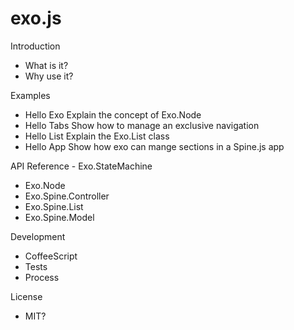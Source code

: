 exo.js
======

Introduction
  - What is it?
  - Why use it?

Examples
  - Hello Exo
      Explain the concept of Exo.Node
  - Hello Tabs
      Show how to manage an exclusive navigation
  - Hello List
      Explain the Exo.List class
  - Hello App
      Show how exo can mange sections in a Spine.js app

API Reference
    - Exo.StateMachine
  - Exo.Node
  - Exo.Spine.Controller
  - Exo.Spine.List
  - Exo.Spine.Model

Development
  - CoffeeScript
  - Tests
  - Process

License
  - MIT?